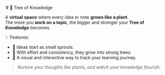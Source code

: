 ʼ# 🌱 Tree of Knowledge  

A **virtual space** where every idea or note **grows like a plant**.  
The more you **work on a topic**, the bigger and stronger your **Tree of Knowledge** becomes.  

✨ Features:
- 🌿 Ideas start as small sprouts.  
- 🌳 With effort and consistency, they grow into strong trees.  
- 🌺 A visual and interactive way to track your learning journey.  

> *Nurture your thoughts like plants, and watch your knowledge flourish.*  
